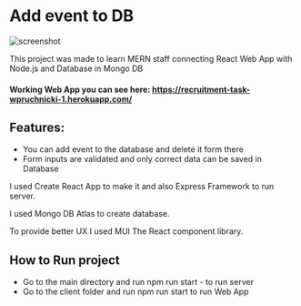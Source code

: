
# Add event to DB

![screenshot](https://user-images.githubusercontent.com/62050443/193449412-9f368968-b9ba-4026-8f31-3eb166bdcb27.png)



This project was made to learn MERN staff connecting React Web App with Node.js and Database in Mongo DB 

#### Working Web App you can see here: https://recruitment-task-wpruchnicki-1.herokuapp.com/ 

## Features: 
- You can add event to the database and delete it form there 
- Form inputs are validated and only correct data can be saved in Database

I used Create React App to make it and also Express Framework to run server.

I used Mongo DB Atlas to create database. 

To provide better UX I used MUI The React component library. 

## How to Run project 

- Go to the main directory and run npm run start - to run server 
- Go to the client folder and run npm run start to run Web App
